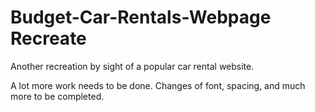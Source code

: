 # Budget-Car-Rentals-Webpage Recreate

Another recreation by sight of a popular car rental website.

A lot more work needs to be done. Changes of font, spacing, and much more to be completed.
